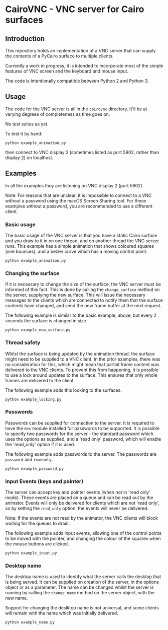 # CairoVNC - VNC server for Cairo surfaces

## Introduction

This repository holds an implementation of a VNC server that can supply the contents of a
PyCairo surface to multiple clients.

Currently a work in progress, it is intended to incorporate most of the simple features of
VNC screen and the keyboard and mouse input.

The code is intentionally compatible between Python 2 and Python 3.

## Usage

The code for the VNC server is all in the `cairovnc` directory. It'll be at varying degrees
of completeness as time goes on.

No test suites as yet.

To test it by hand:

    python example_animation.py

then connect to VNC display 2 (sometimes listed as port 5902, rather than display 2) on
localhost.

## Examples

In all the examples they are listening on VNC display 2 (port 5902).

Note: For reasons that are unclear, it is impossible to connect to a VNC without a password
using the macOS Screen Sharing tool. For these examples without a password, you are
recommended to use a different client.

### Basic usage

The basic usage of the VNC server is that you have a static Cairo surface and you draw to
it in on one thread, and on another thread the VNC server runs. This example has a simple
animation that shows coloured squares (one bounces), and a bezier curve which has a moving
control point.

    python example_animation.py

### Changing the surface

If it is necessary to change the size of the surface, the VNC server must be informed of
this fact. This is done by calling the `change_surface` method on the server, supplying
the new surface. This will issue the necessary messages to the clients which are connected
to notify them that the surface contents have changed, and send the new frame buffer at
the next request.

The following example is similar to the basic example, above, but every 2 seconds the
surface is changed in size.

    python example_new_surface.py

### Thread safety

Whilst the surface is being updated by the animation thread, the surface might need to
be supplied to a VNC client. In the prior examples, there was no consideration for this,
which might mean that partial frame content was delivered to the VNC clients. To prevent
this from happening, it is possible to use a lock around updates to the surface. This
ensures that only whole frames are delivered to the client.

The following example adds this locking to the surfaces.

    python example_locking.py

### Passwords

Passwords can be supplied for connection to the server. It is required to have the `des`
module installed for passwords to be supported. It is possible to specify two passwords
for the server - the standard password which uses the options as supplied, and a
'read only' password, which will enable the 'read_only' option if it is used.

The following example adds passwords to the server. The passwords are `password` and
`readonly`.

    python example_password.py

### Input Events (keys and pointer)

The server can accept key and pointer events (when not in 'read only' mode). These
events are placed on a queue and can be read out by the animator. Events will only
be delivered for clients which are not 'read only', so by setting the `read_only`
option, the events will never be delivered.

Note: If the events are not read by the animator, the VNC clients will block
      waiting for the queues to drain.

The following example adds input events, allowing one of the control points to
be moved with the pointer, and changing the colour of the squares when the mouse
buttons are clicked.

    python example_input.py

### Desktop name

The desktop name is used to identify what the server calls the desktop that is being
served. It can be supplied on creation of the server, in the options object or as
a parameter. The name can be changed whilst the server is running by calling the
`change_name` method on the server object, with the new name.

Support for changing the deslktop name is not universal, and some clients will
remain with the name which was initially delivered.

    python example_name.py
